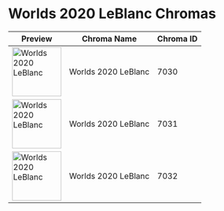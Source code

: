 # Worlds 2020 LeBlanc Chromas

| Preview | Chroma Name | Chroma ID |
|---|---|---|
| <img src='https://raw.communitydragon.org/latest/plugins/rcp-be-lol-game-data/global/default/v1/champion-chroma-images/7/7030.png' alt='Worlds 2020 LeBlanc' width='100'> | Worlds 2020 LeBlanc | 7030 |
| <img src='https://raw.communitydragon.org/latest/plugins/rcp-be-lol-game-data/global/default/v1/champion-chroma-images/7/7031.png' alt='Worlds 2020 LeBlanc' width='100'> | Worlds 2020 LeBlanc | 7031 |
| <img src='https://raw.communitydragon.org/latest/plugins/rcp-be-lol-game-data/global/default/v1/champion-chroma-images/7/7032.png' alt='Worlds 2020 LeBlanc' width='100'> | Worlds 2020 LeBlanc | 7032 |
